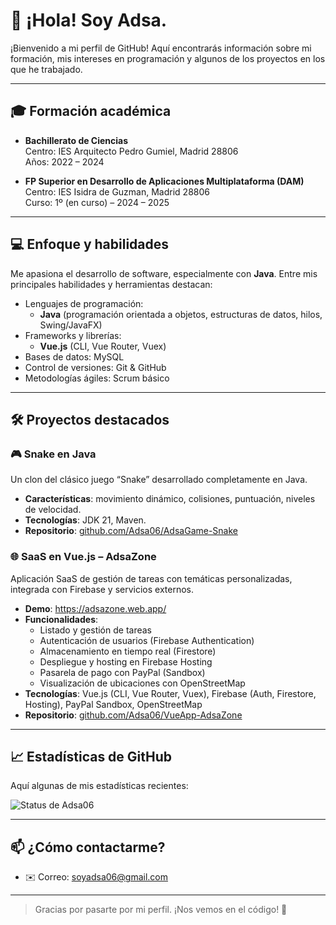 # 🚀 ¡Hola! Soy Adsa.

¡Bienvenido a mi perfil de GitHub! Aquí encontrarás información sobre mi formación, mis intereses en programación y algunos de los proyectos en los que he trabajado.

---

## 🎓 Formación académica

- **Bachillerato de Ciencias**  
  Centro: IES Arquitecto Pedro Gumiel, Madrid 28806  
  Años: 2022 – 2024

- **FP Superior en Desarrollo de Aplicaciones Multiplataforma (DAM)**  
  Centro: IES Isidra de Guzman, Madrid 28806  
  Curso: 1º (en curso) – 2024 – 2025

---

## 💻 Enfoque y habilidades

Me apasiona el desarrollo de software, especialmente con **Java**. Entre mis principales habilidades y herramientas destacan:

- Lenguajes de programación:  
  - **Java** (programación orientada a objetos, estructuras de datos, hilos, Swing/JavaFX)  
- Frameworks y librerías:  
  - **Vue.js** (CLI, Vue Router, Vuex)  
- Bases de datos: MySQL  
- Control de versiones: Git & GitHub  
- Metodologías ágiles: Scrum básico  

---

## 🛠️ Proyectos destacados

### 🎮 Snake en Java  
Un clon del clásico juego “Snake” desarrollado completamente en Java.  
- **Características**: movimiento dinámico, colisiones, puntuación, niveles de velocidad.  
- **Tecnologías**: JDK 21, Maven. 
- **Repositorio**: [github.com/Adsa06/AdsaGame-Snake](https://github.com/Adsa06/AdsaGame-Snake)


### 🌐 SaaS en Vue.js – AdsaZone  
Aplicación SaaS de gestión de tareas con temáticas personalizadas, integrada con Firebase y servicios externos.  
- **Demo**: https://adsazone.web.app/  
- **Funcionalidades**:  
  - Listado y gestión de tareas  
  - Autenticación de usuarios (Firebase Authentication)  
  - Almacenamiento en tiempo real (Firestore)  
  - Despliegue y hosting en Firebase Hosting  
  - Pasarela de pago con PayPal (Sandbox)  
  - Visualización de ubicaciones con OpenStreetMap  
- **Tecnologías**: Vue.js (CLI, Vue Router, Vuex), Firebase (Auth, Firestore, Hosting), PayPal Sandbox, OpenStreetMap  
- **Repositorio**: [github.com/Adsa06/VueApp-AdsaZone](https://github.com/Adsa06/VueApp-AdsaZone)

---

## 📈 Estadísticas de GitHub

Aquí algunas de mis estadísticas recientes:

<!-- GitHub Readme Stats - puedes personalizar con tu usuario -->
![Status de Adsa06](https://github-readme-stats.vercel.app/api?username=Adsa06&show_icons=true&theme=light)

---

## 📫 ¿Cómo contactarme?

- ✉️ Correo: soyadsa06@gmail.com  

---

> Gracias por pasarte por mi perfil. ¡Nos vemos en el código! 👋
